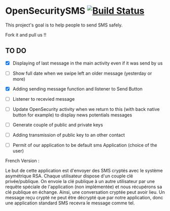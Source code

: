 # OpenSecuritySMS [![Build Status](https://travis-ci.org/OpenSecurityOrganization/OpenSecuritySMS.svg?branch=master)](https://travis-ci.org/OpenSecurityOrganization/OpenSecuritySMS)
This project's goal is to help people to send SMS safely.

Fork it and pull us !!

TO DO
-----

- [x] Displaying of last message in the main activity even if it was send by us
- [ ] Show full date when we swipe left an older message (yesterday or more)
- [x] Adding sending message function and listener to Send Button
- [ ] Listener to recevied message 
- [ ] Update OpenSecurity activity when we return to this (with back native button for example) to display news potentials messages
- [ ] Generate couple of public and private keys
- [ ] Adding transmission of public key to an other contact
- [ ] Permit of our application to be default sms Application (choice of the user)


French Version : 

Le but de cette application est d'envoyer des SMS cryptés avec le système asymétrique RSA. 
Chaque utilisateur dispose d'un couple clé privée/publique. 
On envoie la clé publique à un autre utilisateur par une requête spéciale de l'application (non implémentée)
et nous récupérons sa clé publique en échange. Ainsi, une conversation cryptée peut avoir lieu. Un message reçu crypté
ne peut être décrypté que par notre application, donc une application standard SMS recevra le message comme tel.
